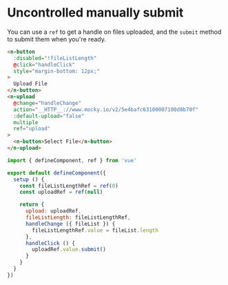 # Uncontrolled manually submit

You can use a `ref` to get a handle on files uploaded, and the `submit` method to submit them when you're ready.

```html
<n-button
  :disabled="!fileListLength"
  @click="handleClick"
  style="margin-bottom: 12px;"
>
  Upload File
</n-button>
<n-upload
  @change="handleChange"
  action="__HTTP__://www.mocky.io/v2/5e4bafc63100007100d8b70f"
  :default-upload="false"
  multiple
  ref="upload"
>
  <n-button>Select File</n-button>
</n-upload>
```

```js
import { defineComponent, ref } from 'vue'

export default defineComponent({
  setup () {
    const fileListLengthRef = ref(0)
    const uploadRef = ref(null)

    return {
      upload: uploadRef,
      fileListLength: fileListLengthRef,
      handleChange ({ fileList }) {
        fileListLengthRef.value = fileList.length
      },
      handleClick () {
        uploadRef.value.submit()
      }
    }
  }
})
```
